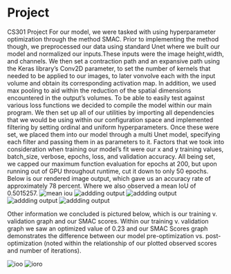 # Project
CS301 Project
For our model, we were tasked with using hyperparameter optimization through the method SMAC. Prior to implementing the method though, we preprocessed our data using standard Unet where we built our model and normalized our inputs.These inputs were the image height,width, and channels. We then set a contraction path and an expansive path using the Keras library’s Conv2D parameter, to set the number of kernels that needed to be applied to our images, to later vonvolve each with the input volume and obtain its corresponding activation map. In addition, we used max pooling to aid within the reduction of the spatial dimensions encountered in the output’s volumes. To be able to easily test against various loss functions we decided to compile the model within our main program.
We then set up all of our utilities by importing all dependencies that we would be using within our configuration space and implemented filtering by setting ordinal and uniform hyperparameters. Once these were set, we placed them into our model through a multi Unet model, specifying each filter and passing them in as parameters to it. Factors that we took into consideration when training our model’s fit were our x and y training values, batch_size, verbose, epochs, loss, and validation accuracy. All being set, we capped our maximum function evaluation for epochs at 200, but upon running out of GPU throughout runtime, cut it down to only 50 epochs. Below is our rendered image output, which gave us an accuracy rate of approximately 78 percent. Where we also observed a mean IoU of 0.5015257.
![mean iou](https://github.com/dvw4/Project/blob/Milestone3/mile3/meaniou.jpg)
![addding output](https://github.com/dvw4/Project/blob/Milestone3/mile3/1.jpg)
![addding output](https://github.com/dvw4/Project/blob/Milestone3/mile3/2.jpg)
![addding output](https://github.com/dvw4/Project/blob/Milestone3/mile3/3.jpg)
![addding output](https://github.com/dvw4/Project/blob/Milestone3/mile3/4.jpg)

  
  
  
  
  

Other information we concluded is pictured below, which is our training v. validation graph and our SMAC scores.
Within our training v. validation graph we saw an optimized value of 0.23 and our SMAC Scores graph demonstrates the difference between our model pre-optimization vs. post-optimization (noted within the relationship of our plotted observed scores and number of iterations).

![ioo](https://github.com/dvw4/Project/blob/Milestone3/mile3/mil3.jpg)
![ioro](https://github.com/dvw4/Project/blob/Milestone3/mile3/mile31.jpg)


